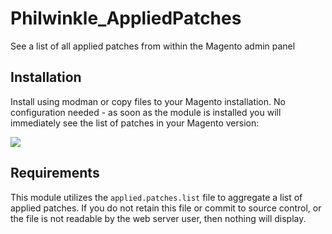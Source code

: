 # Philwinkle_AppliedPatches
See a list of all applied patches from within the Magento admin panel

Installation
--

Install using modman or copy files to your Magento installation. No configuration needed - as soon as the module is installed you will immediately see the list of patches in your Magento version:

<img src="http://i.imgur.com/LgbZFeh.png"/>

Requirements
--

This module utilizes the `applied.patches.list` file to aggregate a list of applied patches. If you do not retain this file or commit to source control, or the file is not readable by the web server user, then nothing will display.
